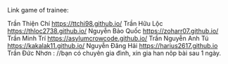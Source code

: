Link game of trainee:

Trần Thiện Chí https://ttchi98.github.io/
Trần Hữu Lộc https://thloc2738.github.io/
Nguyễn Bảo Quốc https://zoharr07.github.io/
Trần Minh Trí https://asylumcrowcode.github.io/
Trần Nguyễn Anh Tú https://kakalak11.github.io/
Nguyễn Đăng Hải https://harius2617.github.io
Trần Đức Nhơn : //bạn có chuyên gia đình, xin gia han nôp bài sau 1 ngày.



